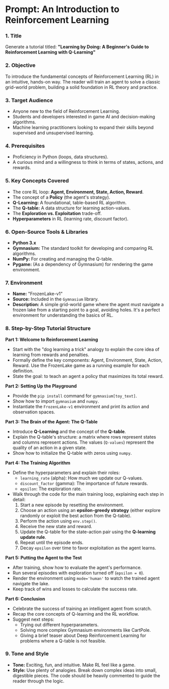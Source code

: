 # Prompt: An Introduction to Reinforcement Learning

### 1. Title
Generate a tutorial titled: **"Learning by Doing: A Beginner's Guide to Reinforcement Learning with Q-Learning"**

### 2. Objective
To introduce the fundamental concepts of Reinforcement Learning (RL) in an intuitive, hands-on way. The reader will train an agent to solve a classic grid-world problem, building a solid foundation in RL theory and practice.

### 3. Target Audience
*   Anyone new to the field of Reinforcement Learning.
*   Students and developers interested in game AI and decision-making algorithms.
*   Machine learning practitioners looking to expand their skills beyond supervised and unsupervised learning.

### 4. Prerequisites
*   Proficiency in Python (loops, data structures).
*   A curious mind and a willingness to think in terms of states, actions, and rewards.

### 5. Key Concepts Covered
*   The core RL loop: **Agent, Environment, State, Action, Reward**.
*   The concept of a **Policy** (the agent's strategy).
*   **Q-Learning:** A foundational, table-based RL algorithm.
*   The **Q-table:** A data structure for learning action-values.
*   The **Exploration vs. Exploitation** trade-off.
*   **Hyperparameters** in RL (learning rate, discount factor).

### 6. Open-Source Tools & Libraries
*   **Python 3.x**
*   **Gymnasium:** The standard toolkit for developing and comparing RL algorithms.
*   **NumPy:** For creating and managing the Q-table.
*   **Pygame:** (As a dependency of Gymnasium) for rendering the game environment.

### 7. Environment
*   **Name:** "FrozenLake-v1"
*   **Source:** Included in the `Gymnasium` library.
*   **Description:** A simple grid-world game where the agent must navigate a frozen lake from a starting point to a goal, avoiding holes. It's a perfect environment for understanding the basics of RL.

### 8. Step-by-Step Tutorial Structure

**Part 1: Welcome to Reinforcement Learning**
*   Start with the "dog learning a trick" analogy to explain the core idea of learning from rewards and penalties.
*   Formally define the key components: Agent, Environment, State, Action, Reward. Use the FrozenLake game as a running example for each definition.
*   State the goal: to teach an agent a policy that maximizes its total reward.

**Part 2: Setting Up the Playground**
*   Provide the `pip install` command for `gymnasium[toy_text]`.
*   Show how to import `gymnasium` and `numpy`.
*   Instantiate the `FrozenLake-v1` environment and print its action and observation spaces.

**Part 3: The Brain of the Agent: The Q-Table**
*   Introduce **Q-Learning** and the concept of the **Q-table**.
*   Explain the Q-table's structure: a matrix where rows represent states and columns represent actions. The values (`Q-values`) represent the quality of an action in a given state.
*   Show how to initialize the Q-table with zeros using `numpy`.

**Part 4: The Training Algorithm**
*   Define the hyperparameters and explain their roles:
    *   `learning_rate` (alpha): How much we update our Q-values.
    *   `discount_factor` (gamma): The importance of future rewards.
    *   `epsilon`: The exploration rate.
*   Walk through the code for the main training loop, explaining each step in detail:
    1.  Start a new episode by resetting the environment.
    2.  Choose an action using an **epsilon-greedy strategy** (either explore randomly or exploit the best action from the Q-table).
    3.  Perform the action using `env.step()`.
    4.  Receive the new state and reward.
    5.  Update the Q-table for the state-action pair using the **Q-learning update rule**.
    6.  Repeat until the episode ends.
    7.  Decay `epsilon` over time to favor exploitation as the agent learns.

**Part 5: Putting the Agent to the Test**
*   After training, show how to evaluate the agent's performance.
*   Run several episodes with exploration turned off (`epsilon = 0`).
*   Render the environment using `mode='human'` to watch the trained agent navigate the lake.
*   Keep track of wins and losses to calculate the success rate.

**Part 6: Conclusion**
*   Celebrate the success of training an intelligent agent from scratch.
*   Recap the core concepts of Q-learning and the RL workflow.
*   Suggest next steps:
    *   Trying out different hyperparameters.
    *   Solving more complex Gymnasium environments like CartPole.
    *   Giving a brief teaser about Deep Reinforcement Learning for problems where a Q-table is not feasible.

### 9. Tone and Style
*   **Tone:** Exciting, fun, and intuitive. Make RL feel like a game.
*   **Style:** Use plenty of analogies. Break down complex ideas into small, digestible pieces. The code should be heavily commented to guide the reader through the logic.
